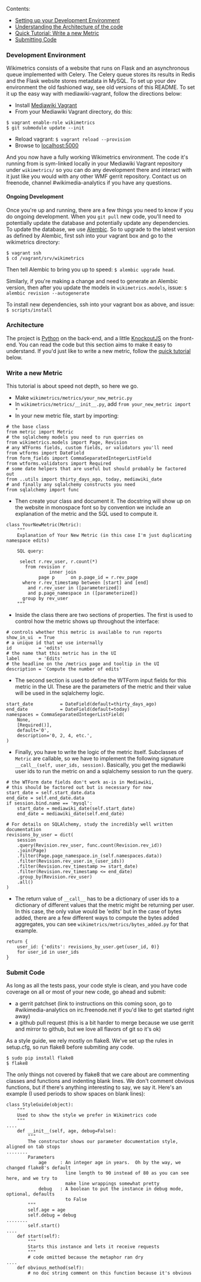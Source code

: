Contents:

* [Setting up your Development Environment](#development-environment)
* [Understanding the Architecture of the code](#architecture)
* [Quick Tutorial: Write a new Metric](#write-a-new-metric)
* [Submitting Code](#submit-code)

### Development Environment

Wikimetrics consists of a website that runs on Flask and an asynchronous queue implemented
with Celery.  The Celery queue stores its results in Redis and the Flask website stores
metadata in MySQL.  To set up your dev environment the old fashioned way, see old versions
of this README.  To set it up the easy way with mediawiki-vagrant, follow the directions
below:

* Install [Mediawiki Vagrant](https://www.mediawiki.org/wiki/MediaWiki-Vagrant)
* From your Mediawiki Vagrant directory, do this:

````
$ vagrant enable-role wikimetrics
$ git submodule update --init
````

* Reload vagrant: `$ vagrant reload --provision`
* Browse to [localhost:5000](http://localhost:5000)

And you now have a fully working Wikimetrics environment.  The code it's running from is
sym-linked locally in your Mediawiki Vagrant repository under `wikimetrics/` so you can do
any development there and interact with it just like you would with any other WMF gerrit
repository.  Contact us on freenode, channel #wikimedia-analytics if you have any
questions.

#### Ongoing Development

Once you're up and running, there are a few things you need to know if you do ongoing
development.  When you `git pull` new code, you'll need to potentially update the database
and potentially update any dependencies.  To update the database, we use
[Alembic](https://pypi.python.org/pypi/alembic/0.6.3).  So to upgrade to the latest
version as defined by Alembic, first ssh into your vagrant box and go to the wikimetrics
directory:

````
$ vagrant ssh
$ cd /vagrant/srv/wikimetrics
````

Then tell Alembic to bring you up to speed: `$ alembic upgrade head`.

Similarly, if you're making a change and need to generate an Alembic version, then after
you update the models in ````wikimetrics.models````, issue:
`$ alembic revision --autogenerate`

To install new dependencies, ssh into your vagrant box as above, and issue:
`$ scripts/install`



### Architecture

The project is [Python](http://www.python.org/) on the back-end, and a little
[KnockoutJS](http://knockoutjs.com/) on the front-end.  You can read the code but this
section aims to make it easy to understand.  If you'd just like to write a new metric,
follow the [quick tutorial](#write-a-new-metric) below.

### Write a new Metric

This tutorial is about speed not depth, so here we go.

* Make `wikimetrics/metrics/your_new_metric.py`
* In `wikimetrics/metrics/__init__.py`, add `from your_new_metric import *`
* In your new metric file, start by importing:

````
# the base class
from metric import Metric
# the sqlalchemy models you need to run querries on
from wikimetrics.models import Page, Revision
# any WTForms fields, custom fields, or validators you'll need
from wtforms import DateField
from form_fields import CommaSeparatedIntegerListField
from wtforms.validators import Required
# some date helpers that are useful but should probably be factored out
from ..utils import thirty_days_ago, today, mediawiki_date
# and finally any sqlalchemy constructs you need
from sqlalchemy import func
````

* Then create your class and document it.  The docstring will show up on the website in
  monospace font so by convention we include an explanation of the metric and the SQL used
  to compute it.

````
class YourNewMetric(Metric):
    """
    Explanation of Your New Metric (in this case I'm just duplicating namespace edits)
    
    SQL query:
    
     select r.rev_user, r.count(*)
       from revision r
                inner join
            page p      on p.page_id = r.rev_page
      where r.rev_timestamp between [start] and [end]
        and r.rev_user in ([parameterized])
        and p.page_namespace in ([parameterized])
      group by rev_user
    """
````

* Inside the class there are two sections of properties.  The first is used to control how
  the metric shows up throughout the interface:

````
# controls whether this metric is available to run reports
show_in_ui  = True
# a unique id that we use internally
id          = 'edits'
# the name that this metric has in the UI
label       = 'Edits'
# the headline on the /metrics page and tooltip in the UI
description = 'Compute the number of edits'
````

* The second section is used to define the WTForm input fields for this metric in the UI.
  These are the parameters of the metric and their value will be used in the sqlalchemy
  logic.

````
start_date          = DateField(default=thirty_days_ago)
end_date            = DateField(default=today)
namespaces = CommaSeparatedIntegerListField(
    None,
    [Required()],
    default='0',
    description='0, 2, 4, etc.',
)
````

* Finally, you have to write the logic of the metric itself.  Subclasses of `Metric` are
  callable, so we have to implement the following signature
  `__call__(self, user_ids, session)`.  Basically, you get the mediawiki user ids to run
  the metric on and a sqlalchemy session to run the query.

````
# the WTForm date fields don't work as-is in Mediawiki,
# this should be factored out but is necessary for now
start_date = self.start_date.data
end_date = self.end_date.data
if session.bind.name == 'mysql':
    start_date = mediawiki_date(self.start_date)
    end_date = mediawiki_date(self.end_date)

# For details on SQLAlchemy, study the incredibly well written documentation
revisions_by_user = dict(
    session
    .query(Revision.rev_user, func.count(Revision.rev_id))
    .join(Page)
    .filter(Page.page_namespace.in_(self.namespaces.data))
    .filter(Revision.rev_user.in_(user_ids))
    .filter(Revision.rev_timestamp >= start_date)
    .filter(Revision.rev_timestamp <= end_date)
    .group_by(Revision.rev_user)
    .all()
)
````

* The return value of `__call__` has to be a dictionary of user ids to a dictionary of
  different values that the metric might be returning per user.  In this case, the only
  value would be 'edits' but in the case of bytes added, there are a few different ways to
  compute the bytes added aggregates, you can see `wikimetrics/metrics/bytes_added.py` for
  that example.

````
return {
    user_id: {'edits': revisions_by_user.get(user_id, 0)}
    for user_id in user_ids
}
````


### Submit Code

As long as all the tests pass, your code style is clean, and you have code coverage on all
or most of your new code, go ahead and submit:

* a gerrit patchset (link to instructions on this coming soon, go to #wikimedia-analytics
  on irc.freenode.net if you'd like to get started right away)
* a github pull request (this is a bit harder to merge because we use gerrit and mirror to
  github, but we love all flavors of git so it's ok)

As a style guide, we rely mostly on flake8.  We've set up the rules in setup.cfg, so run
flake8 before submiting any code.

````
$ sudo pip install flake8
$ flake8
````

The only things not covered by flake8 that we care about are commenting classes and
functions and indenting blank lines.  We don't comment obvious functions, but if there's
anything interesting to say, we say it.  Here's an example (I used periods to show spaces
on blank lines):

````
class StyleGuide(object):
    """
    Used to show the style we prefer in Wikimetrics code
    """
....
    def __init__(self, age, debug=False):
        """
        The constructor shows our parameter documentation style, aligned on tab stops
........
        Parameters
            age     : An integer age in years.  Oh by the way, we changed flake8's default
                      line length to 90 instead of 80 as you can see here, and we try to
                      make line wrappings somewhat pretty
            debug   : A boolean to put the instance in debug mode, optional, defaults
                      to False
        """
        self.age = age
        self.debug = debug
........
        self.start()
....
    def start(self):
        """
        Starts this instance and lets it receive requests
        """
        # code omitted because the metaphor ran dry
....
    def obvious_method(self):
        # no doc string comment on this function because it's obvious
````
